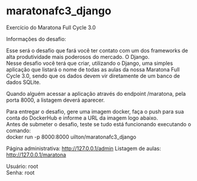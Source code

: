 # maratonafc3_django
Exercício do Maratona Full Cycle 3.0

Informações do desafio:  

Esse será o desafio que fará você ter contato com um dos frameworks de alta produtividade mais poderosos do mercado. O Django.  
Nesse desafio você terá que criar, utilizando o Django, uma simples aplicação que listará o nome de todas as aulas da nossa Maratona Full Cycle 3.0, sendo que os dados devem vir diretamente de um banco de dados SQLite.  

Quando alguém acessar a aplicação através do endpoint /maratona, pela porta 8000, a listagem deverá aparecer.  

Para entregar o desafio, gere uma imagem docker, faça o push para sua conta do DockerHub e informe a URL da imagem logo abaixo.  
Antes de submeter o desafio, teste se tudo está funcionando executando o comando:  
docker run -p 8000:8000 uilton/maratonafc3_django  

Página administrativa: http://127.0.0.1/admin
Listagem de aulas: http://127.0.0.1/maratona

Usuário: root  
Senha: root
